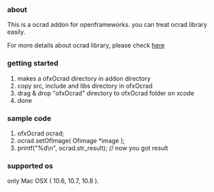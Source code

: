 <h3>about</h3>

<p>
This is a ocrad addon for openframeworks. you can treat ocrad library easily.</p>
<p>
For more details about ocrad library, please check <a href="http://www.gnu.org/software/ocrad/">here</a>
</p>

<h3>getting started</h3>
<ol>
<li>makes a ofxOcrad directory in addon directory</li>
<li>copy src, include and libs directory in ofxOcrad</li>
<li>drag & drop "ofxOcrad" directory to ofxOcrad folder on xcode</li>
<li>done</li>
</ol>

<h3>sample code</h3>
<ol>
<li>ofxOcrad ocrad;</li>
<li>ocrad.setOfImage( Ofimage *image );</li>
<li>printf("%d\n", ocrad.str_result);  // now you got result</li>
</ol>

<h3>supported os</h3>
<p>
only Mac OSX ( 10.6, 10.7, 10.8 ).
</p>



